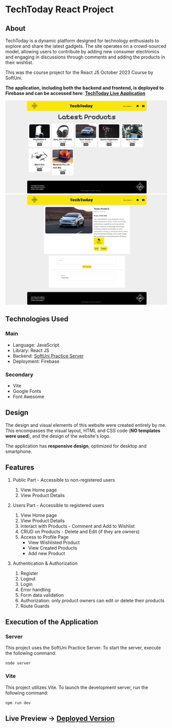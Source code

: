 # TechToday React Project

## About
TechToday is a dynamic platform designed for technology enthusiasts to explore and share the latest gadgets. The site operates on a crowd-sourced model, allowing users to contribute by adding new consumer electronics and engaging in discussions through comments and adding the products in their wishlist.

This was the course project for the React JS October 2023 Course by SoftUni.

**The application, including both the backend and frontend, is deployed to Firebase and can be accessed here**: [**TechToday Live Application**](https://techtoday-to-firebase.web.app/)

![Home Page of TechToday](site_home.png)
![Product Page](site_products.jpeg)

## Technologies Used
### Main
- Language: JavaScript
- Library: React JS
- Backend: [SoftUni Practice Server](https://github.com/softuni-practice-server/softuni-practice-server)
- Deployment: Firebase 

### Secondary
- Vite
- Google Fonts
- Font Awesome

## Design
The design and visual elements of this website were created entirely by me. This encompasses the visual layout, HTML and CSS code (**NO templates were used**), and the design of the website's logo.

The application has **responsive design**, optimized for desktop and smartphone.

## Features
1. Public Part - Accessible to non-registered users
    1. View Home page
    2. View Product Details

2. Users Part - Accessible to registered users
    1. View Home page
    2. View Product Details
    3. Interact with Products - Comment and Add to Wishlist
    4. CRUD on Products - Delete and Edit (if they are owners)
    5. Access to Profile Page
        - View Wishlisted Product
        - View Created Products
        - Add new Product

2. Authentication & Authorization
    1. Register
    2. Logout
    3. Login
    4. Error handling
    5. Form data validation 
    6. Authorization: only product owners can edit or delete their products
    7. Route Guards




## Execution of the Application
### Server
This project uses the SoftUni Practice Server. To start the server, execute the following command:
```
node server
```

### Vite
This project utilizes Vite. To launch the development server, run the following command: 
```
npm run dev
```
## Live Preview -> [Deployed Version](https://techtoday-to-firebase.web.app/)


